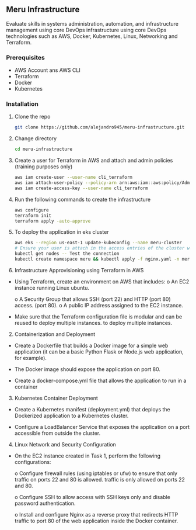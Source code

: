 ## Meru Infrastructure

Evaluate skills in systems administration, automation, and infrastructure management using core DevOps
infrastructure using core DevOps technologies such as AWS, Docker, Kubernetes, Linux,
Networking and Terraform.

### Prerequisites

- AWS Account ans AWS CLI
- Terraform
- Docker
- Kubernetes

### Installation

1. Clone the repo
   ```sh
   git clone https://github.com/alejandro945/meru-infrastructure.git
    ```
2. Change directory
   ```sh
   cd meru-infrastructure
    ```
3. Create a user for Terraform in AWS and attach and admin policies (training purposes only)
    ```sh
    aws iam create-user --user-name cli_terraform
    aws iam attach-user-policy --policy-arn arn:aws:iam::aws:policy/AdministratorAccess --user-name cli_terraform
    aws iam create-access-key --user-name cli_terraform
    ```
4. Run the following commands to create the infrastructure
    ```sh
    aws configure
    terraform init
    terraform apply -auto-approve
     ```
5. To deploy the application in eks cluster
    ```sh
    aws eks --region us-east-1 update-kubeconfig --name meru-cluster
    # Ensure your user is attach in the access entries of the cluster with admin cluster policy
    kubectl get nodes -- Test the connection
    kubectl create namespace meru && kubectl apply -f nginx.yaml -n meru
     ```

1. Infrastructure Approvisioning using Terraform in AWS

- Using Terraform, create an environment on AWS that includes:
    o An EC2 instance running Linux ubuntu.

    o A Security Group that allows SSH (port 22) and HTTP (port 80) access.
    (port 80).
    o A public IP address assigned to the EC2 instance.

- Make sure that the Terraform configuration file is modular and can be reused to deploy multiple instances.
to deploy multiple instances.

2.  Containerization and Deployment

- Create a Dockerfile that builds a Docker image for a simple web application (it can be a basic Python Flask or Node.js web application, for example).

- The Docker image should expose the application on port 80.

- Create a docker-compose.yml file that allows the application to run in a container

3. Kubernetes Container Deployment

- Create a Kubernetes manifest (deployment.yml) that deploys the Dockerized application to a Kubernetes cluster.

- Configure a LoadBalancer Service that exposes the application on a port accessible from outside the cluster.

4. Linux Network and Security Configuration

- On the EC2 instance created in Task 1, perform the following configurations:

    o Configure firewall rules (using iptables or ufw) to ensure that only traffic on ports 22 and 80 is allowed.
    traffic is only allowed on ports 22 and 80.

    o Configure SSH to allow access with SSH keys only and disable password authentication.

    o Install and configure Nginx as a reverse proxy that redirects HTTP traffic to port 80 of the web application inside the Docker container.
